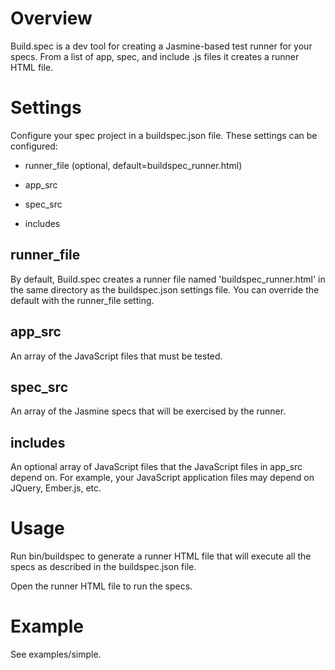 Overview
========
Build.spec is a dev tool for creating a Jasmine-based test runner for your specs.
From a list of app, spec, and include .js files it creates a runner HTML file.


Settings
========
Configure your spec project in a buildspec.json file. These settings can be configured:

- runner_file (optional, default=buildspec_runner.html)

- app_src

- spec_src

- includes



runner_file
-----------
By default, Build.spec creates a runner file named 'buildspec_runner.html' in the same
directory as the buildspec.json settings file. You can override the default with the
runner_file setting.


app_src
-------
An array of the JavaScript files that must be tested.


spec_src
--------
An array of the Jasmine specs that will be exercised by the runner. 


includes
--------
An optional array of JavaScript files that the JavaScript files in app_src depend on.
For example, your JavaScript application files may depend on JQuery, Ember.js, etc.



Usage
=====
Run bin/buildspec to generate a runner HTML file that will execute all the specs
as described in the buildspec.json file.

Open the runner HTML file to run the specs.


Example
=======
See examples/simple.